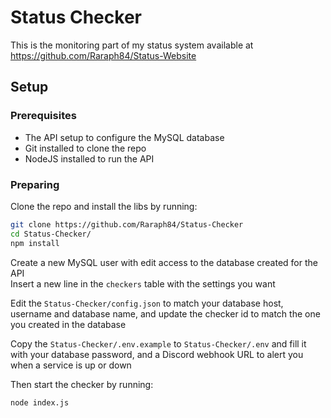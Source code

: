 # Status Checker

This is the monitoring part of my status system available at https://github.com/Raraph84/Status-Website

## Setup

### Prerequisites

- The API setup to configure the MySQL database
- Git installed to clone the repo
- NodeJS installed to run the API

### Preparing

Clone the repo and install the libs by running:

```bash
git clone https://github.com/Raraph84/Status-Checker
cd Status-Checker/
npm install
```

Create a new MySQL user with edit access to the database created for the API  
Insert a new line in the `checkers` table with the settings you want

Edit the `Status-Checker/config.json` to match your database host, username and database name, and update the checker id to match the one you created in the database

Copy the `Status-Checker/.env.example` to `Status-Checker/.env` and fill it with your database password, and a Discord webhook URL to alert you when a service is up or down

Then start the checker by running:

```bash
node index.js
```
